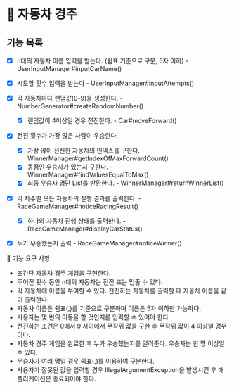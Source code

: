 # 🚗 자동차 경주

## 기능 목록
- [x] n대의 자동차 이름 입력을 받는다. (쉼표 기준으로 구분, 5자 이하) - UserInputManager#inputCarName()
- [x] 시도할 횟수 입력을 받는다 - UserInputManager#inputAttempts()
- [x] 각 자동차마다 랜덤값(0-9)을 생성한다. - NumberGenerator#createRandomNumber()
  - [x] 랜덤값이 4이상일 경우 전진한다. - Car#moveForward()
- [x] 전진 횟수가 가장 많은 사람이 우승한다. 
  - [x] 가장 많이 전진한 자동차의 인덱스를 구한다. - WinnerManager#getIndexOfMaxForwardCount()
  - [x] 동점인 우승자가 있는지 구한다. - WinnerManager#findValuesEqualToMax()
  - [x] 최종 우승자 명단 List를 반환한다. - WinnerManager#returnWinnerList()
- [x] 각 차수별 모든 자동차의 실행 결과를 출력한다. - RaceGameManager#noticeRacingResult()
  - [x] 하나의 자동차 진행 상태를 출력한다. - RaceGameManager#displayCarStatus()
- [x] 누가 우승했는지 출력 - RaceGameManager#noticeWinner()
 




🚀 기능 요구 사항
- 초간단 자동차 경주 게임을 구현한다.
- 주어진 횟수 동안 n대의 자동차는 전진 또는 멈출 수 있다.
- 각 자동차에 이름을 부여할 수 있다. 전진하는 자동차를 출력할 때 자동차 이름을 같이 출력한다.
- 자동차 이름은 쉼표(,)를 기준으로 구분하며 이름은 5자 이하만 가능하다.
- 사용자는 몇 번의 이동을 할 것인지를 입력할 수 있어야 한다.
- 전진하는 조건은 0에서 9 사이에서 무작위 값을 구한 후 무작위 값이 4 이상일 경우이다.
- 자동차 경주 게임을 완료한 후 누가 우승했는지를 알려준다. 우승자는 한 명 이상일 수 있다.
- 우승자가 여러 명일 경우 쉼표(,)를 이용하여 구분한다.
- 사용자가 잘못된 값을 입력할 경우 IllegalArgumentException을 발생시킨 후 애플리케이션은 종료되어야 한다.